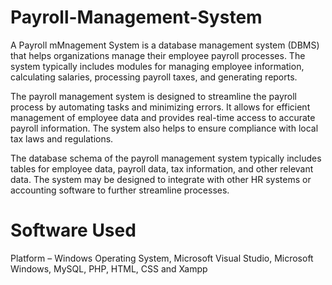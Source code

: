 # Payroll-Management-System

A Payroll mMnagement System is a database management system (DBMS) that helps organizations manage their employee payroll processes. The system typically includes modules for managing employee information, calculating salaries, processing payroll taxes, and generating reports.

The payroll management system is designed to streamline the payroll process by automating tasks and minimizing errors. It allows for efficient management of employee data and provides real-time access to accurate payroll information. The system also helps to ensure compliance with local tax laws and regulations.

The database schema of the payroll management system typically includes tables for employee data, payroll data, tax information, and other relevant data. The system may be designed to integrate with other HR systems or accounting software to further streamline processes.


# Software Used
Platform – Windows Operating System, Microsoft Visual Studio, Microsoft Windows, MySQL, PHP, HTML, CSS and Xampp
